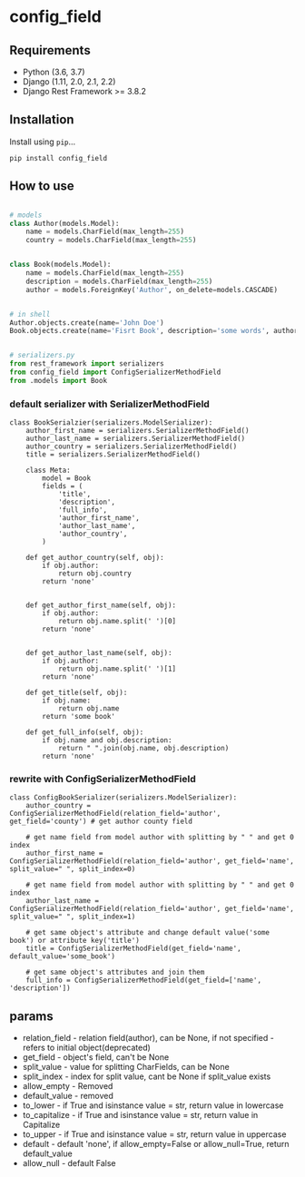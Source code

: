 # config_field


## Requirements

* Python (3.6, 3.7)
* Django (1.11, 2.0, 2.1, 2.2)
* Django Rest Framework >= 3.8.2

## Installation

Install using `pip`...

    pip install config_field

## How to use

```python

# models
class Author(models.Model):
    name = models.CharField(max_length=255)
    country = models.CharField(max_length=255)


class Book(models.Model):
    name = models.CharField(max_length=255)
    description = models.CharField(max_length=255)
    author = models.ForeignKey('Author', on_delete=models.CASCADE)


# in shell
Author.objects.create(name='John Doe')
Book.objects.create(name='Fisrt Book', description='some words', author=Author.objects.first())


# serializers.py
from rest_framework import serializers
from config_field import ConfigSerializerMethodField
from .models import Book
```

### default serializer with SerializerMethodField
```
class BookSerialzier(serializers.ModelSerializer):
    author_first_name = serializers.SerializerMethodField()
    author_last_name = serializers.SerializerMethodField()
    author_country = serializers.SerializerMethodField()
    title = serializers.SerializerMethodField()

    class Meta:
        model = Book
        fields = (
            'title',
            'description',
            'full_info',
            'author_first_name',
            'author_last_name',
            'author_country',
        )

    def get_author_country(self, obj):
        if obj.author:
            return obj.country
        return 'none'


    def get_author_first_name(self, obj):
        if obj.author:
            return obj.name.split(' ')[0]
        return 'none'

    
    def get_author_last_name(self, obj):
        if obj.author:
            return obj.name.split(' ')[1]
        return 'none'
            
    def get_title(self, obj):
        if obj.name:
            return obj.name
        return 'some book'
        
    def get_full_info(self, obj):
        if obj.name and obj.description:
            return " ".join(obj.name, obj.description)
        return 'none'
```

### rewrite with ConfigSerializerMethodField
```
class ConfigBookSerializer(serializers.ModelSerializer):
    author_country = ConfigSerializerMethodField(relation_field='author', get_field='county') # get author county field
    
    # get name field from model author with splitting by " " and get 0 index
    author_first_name = ConfigSerializerMethodField(relation_field='author', get_field='name', split_value=" ", split_index=0)
    
    # get name field from model author with splitting by " " and get 0 index
    author_last_name = ConfigSerializerMethodField(relation_field='author', get_field='name', split_value=" ", split_index=1)
    
    # get same object's attribute and change default value('some book') or attribute key('title')
    title = ConfigSerializerMethodField(get_field='name', default_value='some_book')
    
    # get same object's attributes and join them
    full_info = ConfigSerializerMethodField(get_field=['name', 'description'])
```

## params
* relation_field - relation field(author), can be None, if not specified - refers to initial object(deprecated)
* get_field - object's field, can't be None
* split_value -  value for splitting CharFields, can be None
* split_index -  index for split value, cant be None if split_value exists
* allow_empty - Removed
* default_value - removed
* to_lower - if True and isinstance value = str, return value in lowercase
* to_capitalize - if True and isinstance value = str, return value in Capitalize
* to_upper - if True and isinstance value = str, return value in uppercase
* default - default 'none', if allow_empty=False or allow_null=True, return default_value
* allow_null - default False